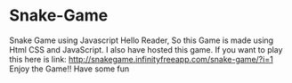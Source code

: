 # Snake-Game
Snake Game using Javascript
Hello Reader, So this Game is made using Html CSS and JavaScript.
I also have hosted this game. If you want to play this here is link:
http://snakegame.infinityfreeapp.com/snake-game/?i=1
Enjoy the Game!! Have some fun
